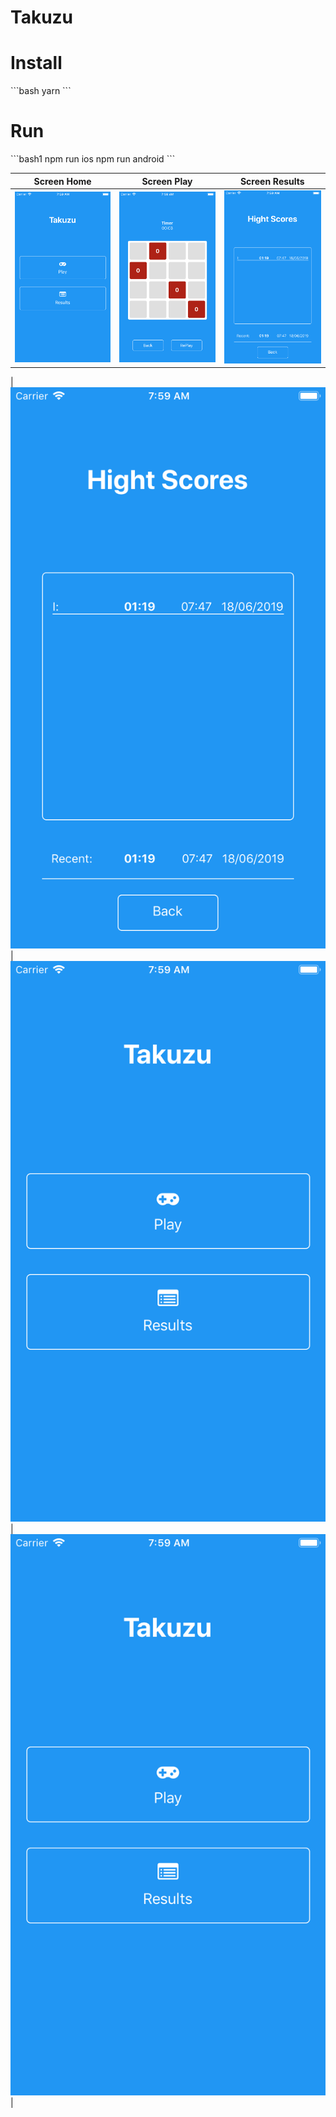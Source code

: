 # Takuzu

<h1>Install</h1>
```bash
yarn
```
<h1>Run</h1>
```bash1
npm run ios
npm run android
```

| Screen Home | Screen Play | Screen Results |
| :---: |:---:|:---:|
| <img src="./screenshots/ios1.png" alt="Screenshot of the example app"/> |<img src="./screenshots/ios2.png" alt="Screenshot of the example app"/> |<img src="./screenshots/ios3.png" alt="Screenshot of the example app"/> |

| <img src="./screenshots/ios3.png" alt="Screenshot of the example app"/> |<img src="./screenshots/ios1.png" alt="Screenshot of the example app"/> |<img src="./screenshots/ios1.png" alt="Screenshot of the example app"/> |

